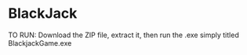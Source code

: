 # BlackJack
TO RUN:
Download the ZIP file, extract it, then run the .exe simply titled BlackjackGame.exe
